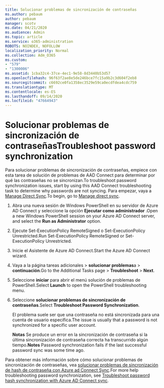 ```yaml
---
title: Solucionar problemas de sincronización de contraseñas
ms.author: pebaum
author: pebaum
manager: scotv
ms.date: 04/21/2020
ms.audience: Admin
ms.topic: article
ms.service: o365-administration
ROBOTS: NOINDEX, NOFOLLOW
localization_priority: Normal
ms.collection: Adm_O365
ms.custom:
- "579"
- "1300006"
ms.assetid: 1cba32c4-37ce-4ec1-9e58-8d3440b53d57
ms.openlocfilehash: 96f63f2ae8e5de246bce7fc15a9b2c3d604f2eb8
ms.sourcegitcommit: c6692ce0fa1358ec3529e59ca0ecdfdea4cdc759
ms.translationtype: MT
ms.contentlocale: es-ES
ms.lasthandoff: 09/14/2020
ms.locfileid: "47664943"
---
```

# <a name="troubleshoot-password-synchronization"></a><span data-ttu-id="1d3e0-102">Solucionar problemas de sincronización de contraseñas</span><span class="sxs-lookup"><span data-stu-id="1d3e0-102">Troubleshoot password synchronization</span></span>

<span data-ttu-id="1d3e0-103">Para solucionar problemas de sincronización de contraseñas, empiece con esta tarea de solución de problemas de AAD Connect para determinar por qué las contraseñas no se sincronizan.</span><span class="sxs-lookup"><span data-stu-id="1d3e0-103">To troubleshoot password synchronization issues, start by using this AAD Connect troubleshooting task to determine why passwords are not syncing.</span></span> <span data-ttu-id="1d3e0-104">Para empezar, vaya a [Manage Direct Sync](https://admin.microsoft.com/AdminPortal/Home#/dirsyncmanagement).</span><span class="sxs-lookup"><span data-stu-id="1d3e0-104">To begin, go to [Manage direct sync](https://admin.microsoft.com/AdminPortal/Home#/dirsyncmanagement).</span></span>  

1. <span data-ttu-id="1d3e0-105">Abra una nueva sesión de Windows PowerShell en su servidor de Azure AD Connect y seleccione la opción **Ejecutar como administrador** .</span><span class="sxs-lookup"><span data-stu-id="1d3e0-105">Open a new Windows PowerShell session on your Azure AD Connect server, and select the **Run as Administrator** option.</span></span>

2. <span data-ttu-id="1d3e0-106">Ejecute Set-ExecutionPolicy RemoteSigned o Set-ExecutionPolicy Unrestricted.</span><span class="sxs-lookup"><span data-stu-id="1d3e0-106">Run Set-ExecutionPolicy RemoteSigned or Set-ExecutionPolicy Unrestricted.</span></span>

3. <span data-ttu-id="1d3e0-107">Inicie el Asistente de Azure AD Connect.</span><span class="sxs-lookup"><span data-stu-id="1d3e0-107">Start the Azure AD Connect wizard.</span></span>

4. <span data-ttu-id="1d3e0-108">Vaya a la página tareas adicionales > **solucionar problemas**a  >  **continuación**.</span><span class="sxs-lookup"><span data-stu-id="1d3e0-108">Go to the Additional Tasks page > **Troubleshoot** > **Next**.</span></span>

5. <span data-ttu-id="1d3e0-109">Seleccione **iniciar** para abrir el menú solución de problemas de PowerShell.</span><span class="sxs-lookup"><span data-stu-id="1d3e0-109">Select **Launch** to open the PowerShell troubleshooting menu.</span></span>

6. <span data-ttu-id="1d3e0-110">Seleccione **solucionar problemas de sincronización de contraseñas**.</span><span class="sxs-lookup"><span data-stu-id="1d3e0-110">Select **Troubleshoot Password Synchronization**.</span></span>

    <span data-ttu-id="1d3e0-111">El problema suele ser que una contraseña no está sincronizada para una cuenta de usuario específica.</span><span class="sxs-lookup"><span data-stu-id="1d3e0-111">The issue is usually that a password is not synchronized for a specific user account.</span></span>

    <span data-ttu-id="1d3e0-112">**Notas** Se produce un error en la sincronización de contraseña si la última sincronización de contraseña correcta ha transcurrido algún tiempo.</span><span class="sxs-lookup"><span data-stu-id="1d3e0-112">**Notes** Password synchronization fails if the last successful password sync was some time ago.</span></span>

<span data-ttu-id="1d3e0-113">Para obtener más información sobre cómo solucionar problemas de sincronización de contraseñas, vea [solucionar problemas de sincronización de hash de contraseña con Azure ad Connect Sync](https://docs.microsoft.com/azure/active-directory/hybrid/tshoot-connect-password-hash-synchronization).</span><span class="sxs-lookup"><span data-stu-id="1d3e0-113">For more help troubleshooting password synchronization, see [Troubleshoot password hash synchronization with Azure AD Connect sync](https://docs.microsoft.com/azure/active-directory/hybrid/tshoot-connect-password-hash-synchronization).</span></span>